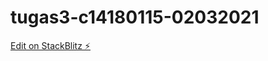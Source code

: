 # tugas3-c14180115-02032021

[Edit on StackBlitz ⚡️](https://stackblitz.com/edit/tugas3-c14180115-02032021)
